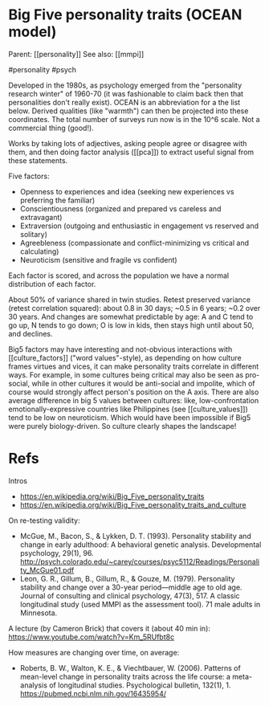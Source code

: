 # Big Five personality traits (OCEAN model)

Parent: [[personality]]
See also: [[mmpi]]

#personality #psych


Developed in the 1980s, as psychology emerged from the "personality research winter" of 1960-70 (it was fashionable to claim back then that personalities don't really exist). OCEAN is an abbreviation for a the list below. Derived qualities (like "warmth") can then be projected into these coordinates. The total number of surveys run now is in the 10^6 scale. Not a commercial thing (good!).

Works by taking lots of adjectives, asking people agree or disagree with them, and then doing factor analysis ([[pca]]) to extract useful signal from these statements.

Five factors:
* Openness to experiences and idea (seeking new experiences vs preferring the familiar)
* Conscientiousness (organized and prepared vs careless and extravagant)
* Extraversion (outgoing and enthusiastic in engagement vs reserved and solitary)
* Agreebleness (compassionate and conflict-minimizing vs critical and calculating)
* Neuroticism (sensitive and fragile vs confident)

Each factor is scored, and across the population we have a normal distribution of each factor.

About 50% of variance shared in twin studies. Retest preserved variance (retest correlation squared): about 0.8 in 30 days; ~0.5 in 6 years; ~0.2 over 30 years. And changes are somewhat predictable by age: A and C tend to go up, N tends to go down; O is low in kids, then stays high until about 50, and declines.

Big5 factors may have interesting and not-obvious interactions with [[culture_factors]] ("word values"-style), as depending on how culture frames virtues and vices, it can make personality traits correlate in different ways. For example, in some cultures being critical may also be seen as pro-social, while in other cultures it would be anti-social and impolite, which of course would strongly affect person's position on the A axis. There are also average difference in big 5 values between cultures: like, low-confrontation emotionally-expressive countries like Philippines (see [[culture_values]]) tend to be low on neuroticism. Which would have been impossible if Big5 were purely biology-driven. So culture clearly shapes the landscape!

# Refs

Intros
* https://en.wikipedia.org/wiki/Big_Five_personality_traits
* https://en.wikipedia.org/wiki/Big_Five_personality_traits_and_culture

On re-testing validity:
* McGue, M., Bacon, S., & Lykken, D. T. (1993). Personality stability and change in early adulthood: A behavioral genetic analysis. Developmental psychology, 29(1), 96. http://psych.colorado.edu/~carey/courses/psyc5112/Readings/Personality_McGue01.pdf
* Leon, G. R., Gillum, B., Gillum, R., & Gouze, M. (1979). Personality stability and change over a 30-year period—middle age to old age. Journal of consulting and clinical psychology, 47(3), 517. A classic longitudinal study (used MMPI as the assessment tool). 71 male adults in Minnesota. 

A lecture (by Cameron Brick) that covers it (about 40 min in): https://www.youtube.com/watch?v=Km_5RUfbt8c

How measures are changing over time, on average:
* Roberts, B. W., Walton, K. E., & Viechtbauer, W. (2006). Patterns of mean-level change in personality traits across the life course: a meta-analysis of longitudinal studies. Psychological bulletin, 132(1), 1. https://pubmed.ncbi.nlm.nih.gov/16435954/